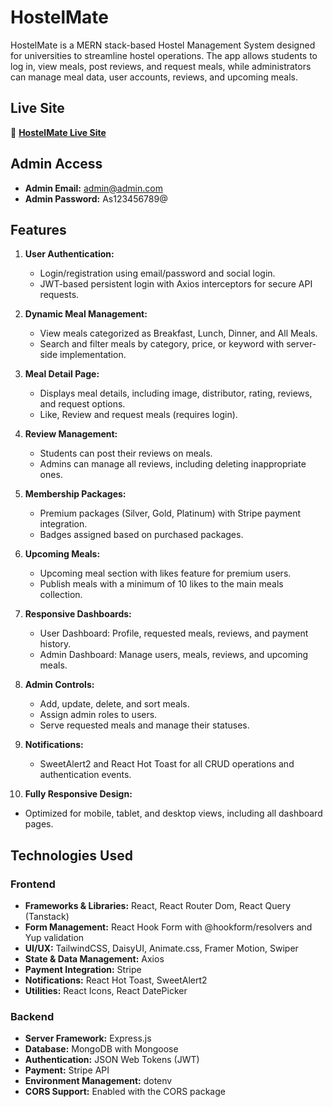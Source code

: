 # HostelMate

HostelMate is a MERN stack-based Hostel Management System designed for universities to streamline hostel operations. The app allows students to log in, view meals, post reviews, and request meals, while administrators can manage meal data, user accounts, reviews, and upcoming meals.  

## Live Site  
🔗 **[HostelMate Live Site](https://hostelmate01.web.app/)**  

## Admin Access  
- **Admin Email:** admin@admin.com  
- **Admin Password:** As123456789@

## Features  
1. **User Authentication:**  
   - Login/registration using email/password and social login.  
   - JWT-based persistent login with Axios interceptors for secure API requests.

2. **Dynamic Meal Management:**  
   - View meals categorized as Breakfast, Lunch, Dinner, and All Meals.  
   - Search and filter meals by category, price, or keyword with server-side implementation.
    

3. **Meal Detail Page:**  
   - Displays meal details, including image, distributor, rating, reviews, and request options.  
   - Like, Review and request meals (requires login).  

4. **Review Management:**  
   - Students can post their reviews on meals.  
   - Admins can manage all reviews, including deleting inappropriate ones.  

5. **Membership Packages:**  
   - Premium packages (Silver, Gold, Platinum) with Stripe payment integration.  
   - Badges assigned based on purchased packages.  

6. **Upcoming Meals:**  
   - Upcoming meal section with likes feature for premium users.  
   - Publish meals with a minimum of 10 likes to the main meals collection.  

7. **Responsive Dashboards:**  
   - User Dashboard: Profile, requested meals, reviews, and payment history.  
   - Admin Dashboard: Manage users, meals, reviews, and upcoming meals.  

8. **Admin Controls:**  
   - Add, update, delete, and sort meals.  
   - Assign admin roles to users.  
   - Serve requested meals and manage their statuses.  

9. **Notifications:**  
   - SweetAlert2 and React Hot Toast for all CRUD operations and authentication events.  

10. **Fully Responsive Design:**  
   - Optimized for mobile, tablet, and desktop views, including all dashboard pages.  

## Technologies Used  

### Frontend  
- **Frameworks & Libraries:** React, React Router Dom, React Query (Tanstack)  
- **Form Management:** React Hook Form with @hookform/resolvers and Yup validation  
- **UI/UX:** TailwindCSS, DaisyUI, Animate.css, Framer Motion, Swiper  
- **State & Data Management:**  Axios  
- **Payment Integration:** Stripe  
- **Notifications:** React Hot Toast, SweetAlert2  
- **Utilities:** React Icons, React DatePicker  

### Backend  
- **Server Framework:** Express.js  
- **Database:** MongoDB with Mongoose  
- **Authentication:** JSON Web Tokens (JWT)  
- **Payment:** Stripe API  
- **Environment Management:** dotenv  
- **CORS Support:** Enabled with the CORS package  

 

